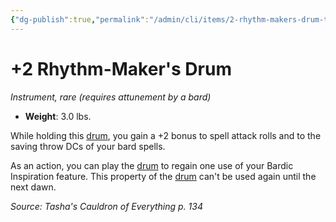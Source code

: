 ```yaml
---
{"dg-publish":true,"permalink":"/admin/cli/items/2-rhythm-makers-drum-tce/","tags":["compendium/src/5e/tce","item/attunement/required","item/gear/instrument","item/rarity/rare"],"updated":"2025-01-11T15:32:14.203+00:00"}
---
```


# +2 Rhythm-Maker's Drum
*Instrument, rare (requires attunement by a bard)*  

- **Weight**: 3.0 lbs.

While holding this [drum](/Admin/CLI/items/drum.md), you gain a +2 bonus to spell attack rolls and to the saving throw DCs of your bard spells.

As an action, you can play the [drum](/Admin/CLI/items/drum.md) to regain one use of your Bardic Inspiration feature. This property of the [drum](/Admin/CLI/items/drum.md) can't be used again until the next dawn.

*Source: Tasha's Cauldron of Everything p. 134*